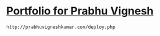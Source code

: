# [Portfolio for Prabhu Vignesh ](http://prabhuvigneshkumar.com/) 
`http://prabhuvigneshkumar.com/deploy.php`
